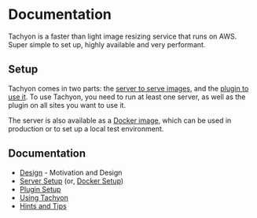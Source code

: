 # Documentation

Tachyon is a faster than light image resizing service that runs on AWS. Super simple to set up, highly available and very performant.


## Setup

Tachyon comes in two parts: the [server to serve images](server.md), and the [plugin to use it](plugin.md). To use Tachyon, you need to run at least one server, as well as the plugin on all sites you want to use it.

The server is also available as a [Docker image](docker.md), which can be used in production or to set up a local test environment.


## Documentation

* [Design](design.md) - Motivation and Design
* [Server Setup](server.md) (or, [Docker Setup](docker.md))
* [Plugin Setup](plugin.md)
* [Using Tachyon](using.md)
* [Hints and Tips](tips.md)
